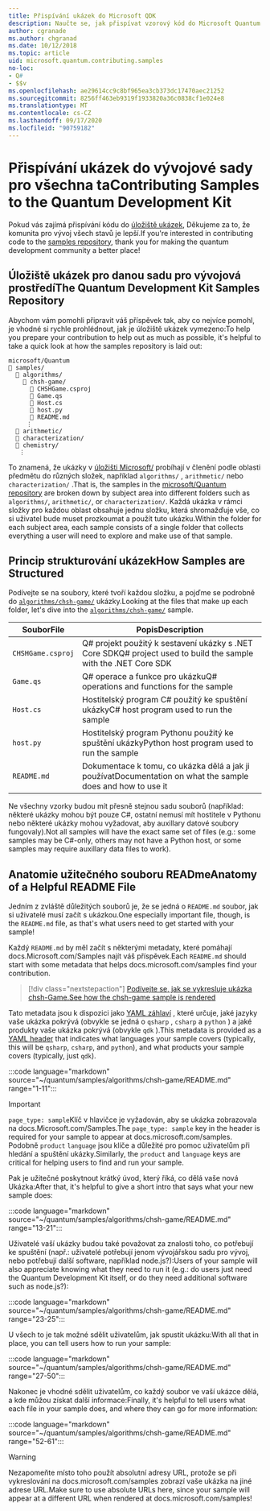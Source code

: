 ```yaml
---
title: Přispívání ukázek do Microsoft QDK
description: Naučte se, jak přispívat vzorový kód do Microsoft Quantum Development Kit (QDK).
author: cgranade
ms.author: chgranad
ms.date: 10/12/2018
ms.topic: article
uid: microsoft.quantum.contributing.samples
no-loc:
- Q#
- $$v
ms.openlocfilehash: ae29614cc9c8bf965ea3cb373dc17470aec21252
ms.sourcegitcommit: 8256ff463eb9319f1933820a36c0838cf1e024e8
ms.translationtype: MT
ms.contentlocale: cs-CZ
ms.lasthandoff: 09/17/2020
ms.locfileid: "90759182"
---
```

# <a name="contributing-samples-to-the-quantum-development-kit"></a><span data-ttu-id="a5fce-103">Přispívání ukázek do vývojové sady pro všechna ta</span><span class="sxs-lookup"><span data-stu-id="a5fce-103">Contributing Samples to the Quantum Development Kit</span></span>

<span data-ttu-id="a5fce-104">Pokud vás zajímá přispívání kódu do [úložiště ukázek](https://github.com/Microsoft/Quantum), Děkujeme za to, že komunita pro vývoj všech stavů je lepší.</span><span class="sxs-lookup"><span data-stu-id="a5fce-104">If you're interested in contributing code to the [samples repository](https://github.com/Microsoft/Quantum), thank you for making the quantum development community a better place!</span></span>

## <a name="the-quantum-development-kit-samples-repository"></a><span data-ttu-id="a5fce-105">Úložiště ukázek pro danou sadu pro vývojová prostředí</span><span class="sxs-lookup"><span data-stu-id="a5fce-105">The Quantum Development Kit Samples Repository</span></span>

<span data-ttu-id="a5fce-106">Abychom vám pomohli připravit váš příspěvek tak, aby co nejvíce pomohl, je vhodné si rychle prohlédnout, jak je úložiště ukázek vymezeno:</span><span class="sxs-lookup"><span data-stu-id="a5fce-106">To help you prepare your contribution to help out as much as possible, it's helpful to take a quick look at how the samples repository is laid out:</span></span>

```plaintext
microsoft/Quantum
📁 samples/
  📁 algorithms/
    📁 chsh-game/
      📝 CHSHGame.csproj
      📝 Game.qs
      📝 Host.cs
      📝 host.py
      📝 README.md
     ⋮
  📁 arithmetic/
  📁 characterization/
  📁 chemistry/
   ⋮
```

<span data-ttu-id="a5fce-107">To znamená, že ukázky v [úložišti Microsoft/](https://github.com/microsoft/Quantum) probíhají v členění podle oblasti předmětu do různých složek, například `algorithms/` , `arithmetic/` nebo `characterization/` .</span><span class="sxs-lookup"><span data-stu-id="a5fce-107">That is, the samples in the [microsoft/Quantum repository](https://github.com/microsoft/Quantum) are broken down by subject area into different folders such as `algorithms/`, `arithmetic/`, or `characterization/`.</span></span>
<span data-ttu-id="a5fce-108">Každá ukázka v rámci složky pro každou oblast obsahuje jednu složku, která shromažďuje vše, co si uživatel bude muset prozkoumat a použít tuto ukázku.</span><span class="sxs-lookup"><span data-stu-id="a5fce-108">Within the folder for each subject area, each sample consists of a single folder that collects everything a user will need to explore and make use of that sample.</span></span>

## <a name="how-samples-are-structured"></a><span data-ttu-id="a5fce-109">Princip strukturování ukázek</span><span class="sxs-lookup"><span data-stu-id="a5fce-109">How Samples are Structured</span></span>

<span data-ttu-id="a5fce-110">Podívejte se na soubory, které tvoří každou složku, a pojďme se podrobně do [`algorithms/chsh-game/`](https://github.com/microsoft/Quantum/tree/main/samples/algorithms/chsh-game) ukázky.</span><span class="sxs-lookup"><span data-stu-id="a5fce-110">Looking at the files that make up each folder, let's dive into the [`algorithms/chsh-game/`](https://github.com/microsoft/Quantum/tree/main/samples/algorithms/chsh-game) sample.</span></span>

| <span data-ttu-id="a5fce-111">Soubor</span><span class="sxs-lookup"><span data-stu-id="a5fce-111">File</span></span>              | <span data-ttu-id="a5fce-112">Popis</span><span class="sxs-lookup"><span data-stu-id="a5fce-112">Description</span></span>                                                |
|-------------------|------------------------------------------------------------|
| `CHSHGame.csproj` | <span data-ttu-id="a5fce-113">Q# projekt použitý k sestavení ukázky s .NET Core SDK</span><span class="sxs-lookup"><span data-stu-id="a5fce-113">Q# project used to build the sample with the .NET Core SDK</span></span> |
| `Game.qs`         | <span data-ttu-id="a5fce-114">Q# operace a funkce pro ukázku</span><span class="sxs-lookup"><span data-stu-id="a5fce-114">Q# operations and functions for the sample</span></span>                 |
| `Host.cs`         | <span data-ttu-id="a5fce-115">Hostitelský program C# použitý ke spuštění ukázky</span><span class="sxs-lookup"><span data-stu-id="a5fce-115">C# host program used to run the sample</span></span>                     |
| `host.py`         | <span data-ttu-id="a5fce-116">Hostitelský program Pythonu použitý ke spuštění ukázky</span><span class="sxs-lookup"><span data-stu-id="a5fce-116">Python host program used to run the sample</span></span>                 |
| `README.md`       | <span data-ttu-id="a5fce-117">Dokumentace k tomu, co ukázka dělá a jak ji používat</span><span class="sxs-lookup"><span data-stu-id="a5fce-117">Documentation on what the sample does and how to use it</span></span>    |

<span data-ttu-id="a5fce-118">Ne všechny vzorky budou mít přesně stejnou sadu souborů (například: některé ukázky mohou být pouze C#, ostatní nemusí mít hostitele v Pythonu nebo některé ukázky mohou vyžadovat, aby auxillary datové soubory fungovaly).</span><span class="sxs-lookup"><span data-stu-id="a5fce-118">Not all samples will have the exact same set of files (e.g.: some samples may be C#-only, others may not have a Python host, or some samples may require auxillary data files to work).</span></span>

## <a name="anatomy-of-a-helpful-readme-file"></a><span data-ttu-id="a5fce-119">Anatomie užitečného souboru READme</span><span class="sxs-lookup"><span data-stu-id="a5fce-119">Anatomy of a Helpful README File</span></span>

<span data-ttu-id="a5fce-120">Jedním z zvláště důležitých souborů je, že se jedná o `README.md` soubor, jak si uživatelé musí začít s ukázkou.</span><span class="sxs-lookup"><span data-stu-id="a5fce-120">One especially important file, though, is the `README.md` file, as that's what users need to get started with your sample!</span></span>

<span data-ttu-id="a5fce-121">Každý `README.md` by měl začít s některými metadaty, které pomáhají docs.Microsoft.com/Samples najít váš příspěvek.</span><span class="sxs-lookup"><span data-stu-id="a5fce-121">Each `README.md` should start with some metadata that helps docs.microsoft.com/samples find your contribution.</span></span>

> [!div class="nextstepaction"]
> [<span data-ttu-id="a5fce-122">Podívejte se, jak se vykresluje ukázka chsh-Game.</span><span class="sxs-lookup"><span data-stu-id="a5fce-122">See how the chsh-game sample is rendered</span></span>](https://docs.microsoft.com/samples/microsoft/quantum/validating-quantum-mechanics/)

<span data-ttu-id="a5fce-123">Tato metadata jsou k dispozici jako [YAML záhlaví](https://dotnet.github.io/docfx/spec/docfx_flavored_markdown.html#yaml-header) , které určuje, jaké jazyky vaše ukázka pokrývá (obvykle se jedná o `qsharp` , `csharp` a `python` ) a jaké produkty vaše ukázka pokrývá (obvykle `qdk` ).</span><span class="sxs-lookup"><span data-stu-id="a5fce-123">This metadata is provided as a [YAML header](https://dotnet.github.io/docfx/spec/docfx_flavored_markdown.html#yaml-header) that indicates what languages your sample covers (typically, this will be `qsharp`, `csharp`, and `python`), and what products your sample covers (typically, just `qdk`).</span></span>

:::code language="markdown" source="~/quantum/samples/algorithms/chsh-game/README.md" range="1-11":::

> [!IMPORTANT]
> <span data-ttu-id="a5fce-124">`page_type: sample`Klíč v hlavičce je vyžadován, aby se ukázka zobrazovala na docs.Microsoft.com/Samples.</span><span class="sxs-lookup"><span data-stu-id="a5fce-124">The `page_type: sample` key in the header is required for your sample to appear at docs.microsoft.com/samples.</span></span>
> <span data-ttu-id="a5fce-125">Podobně `product` `language` jsou klíče a důležité pro pomoc uživatelům při hledání a spuštění ukázky.</span><span class="sxs-lookup"><span data-stu-id="a5fce-125">Similarly, the `product` and `language` keys are critical for helping users to find and run your sample.</span></span>

<span data-ttu-id="a5fce-126">Pak je užitečné poskytnout krátký úvod, který říká, co dělá vaše nová Ukázka:</span><span class="sxs-lookup"><span data-stu-id="a5fce-126">After that, it's helpful to give a short intro that says what your new sample does:</span></span>

:::code language="markdown" source="~/quantum/samples/algorithms/chsh-game/README.md" range="13-21":::

<span data-ttu-id="a5fce-127">Uživatelé vaší ukázky budou také považovat za znalosti toho, co potřebují ke spuštění (např.: uživatelé potřebují jenom vývojářskou sadu pro vývoj, nebo potřebují další software, například node.js?):</span><span class="sxs-lookup"><span data-stu-id="a5fce-127">Users of your sample will also appreciate knowing what they need to run it (e.g.: do users just need the Quantum Development Kit itself, or do they need additional software such as node.js?):</span></span>

:::code language="markdown" source="~/quantum/samples/algorithms/chsh-game/README.md" range="23-25":::

<span data-ttu-id="a5fce-128">U všech to je tak možné sdělit uživatelům, jak spustit ukázku:</span><span class="sxs-lookup"><span data-stu-id="a5fce-128">With all that in place, you can tell users how to run your sample:</span></span>

:::code language="markdown" source="~/quantum/samples/algorithms/chsh-game/README.md" range="27-50":::

<span data-ttu-id="a5fce-129">Nakonec je vhodné sdělit uživatelům, co každý soubor ve vaší ukázce dělá, a kde můžou získat další informace:</span><span class="sxs-lookup"><span data-stu-id="a5fce-129">Finally, it's helpful to tell users what each file in your sample does, and where they can go for more information:</span></span>

:::code language="markdown" source="~/quantum/samples/algorithms/chsh-game/README.md" range="52-61":::

> [!WARNING]
> <span data-ttu-id="a5fce-130">Nezapomeňte místo toho použít absolutní adresy URL, protože se při vykreslování na docs.microsoft.com/samples zobrazí vaše ukázka na jiné adrese URL.</span><span class="sxs-lookup"><span data-stu-id="a5fce-130">Make sure to use absolute URLs here, since your sample will appear at a different URL when rendered at docs.microsoft.com/samples!</span></span>
